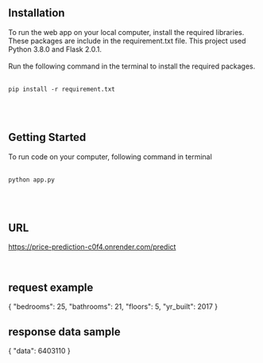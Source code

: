 ## Installation

To run the web app on your local computer, install the required libraries. These packages are include in the requirement.txt file. This project used Python 3.8.0 and Flask 2.0.1.<br><br> Run the following command in the terminal to install the required packages.<br><br>

```
pip install -r requirement.txt
```

<br>
<br>

## Getting Started

To run code on your computer, following command in terminal<br><br>

```
python app.py
```

<br>
<br>

## URL
  https://price-prediction-c0f4.onrender.com/predict

<br>

## request example
{
    "bedrooms": 25,
    "bathrooms": 21,
    "floors": 5,
    "yr_built": 2017
}
<br>

## response data sample
{
    "data": 6403110
}
